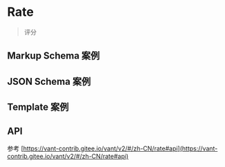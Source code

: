 # Rate

> 评分

## Markup Schema 案例

<dumi-previewer demoPath="guide/rate/markup-schema" />

## JSON Schema 案例

<dumi-previewer demoPath="guide/rate/json-schema" />

## Template 案例

<dumi-previewer demoPath="guide/rate/template" />

## API

参考 [https://vant-contrib.gitee.io/vant/v2/#/zh-CN/rate#api](https://vant-contrib.gitee.io/vant/v2/#/zh-CN/rate#api)
